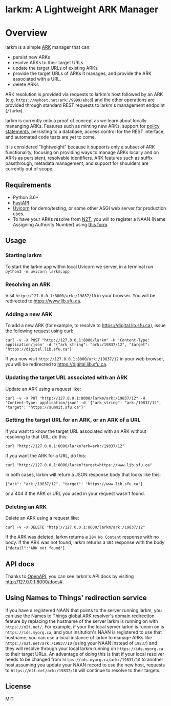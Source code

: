 # larkm: A Lightweight ARK Manager

# Overview

larkm is a simple [ARK](https://arks.org/) manager that can:

* persist new ARKs
* resolve ARKs to their target URLs
* update the target URLs of existing ARKs
* provide the target URLs of ARKs it manages, and provide the ARK associated with a URL.
* delete ARKs

ARK resolution is provided via requests to larkm's host followed by an ARK (e.g. `https://myhost.net/ark:/9999/abcd`) and the other operations are provided through standard REST requests to larkm's management endpoint (`/larkm`).

larkm is currently only a proof of concept as we learn about locally mananging ARKs. Features such as minting new ARKs, support for [policy statements](https://arks.org/about/best-practices/), persisting to a database, access control for the REST interface, and automated code tests are yet to come.

It is considered "lightweight" because it supports only a subset of ARK functionality, focusing on providing ways to manage ARKs locally and on ARKs as persistent, resolvable identifiers. ARK features such as suffix passthrough, metadata management, and support for shoulders are currently out of scope.

## Requirements

* Python 3.6+
* [FastAPI](https://fastapi.tiangolo.com/)
* [Uvicorn](https://www.uvicorn.org/) for demo/testing, or some other ASGI web server for production uses.
* To have your ARKs resolve from [N2T](http://n2t.net/), you will to register a NAAN (Name Assigning Authority Number) using [this form](https://goo.gl/forms/bmckLSPpbzpZ5dix1).

## Usage

### Starting larkm

To start the larkm app within local Uvicorn we server, in a terminal run `python3 -m uvicorn larkm:app`

### Resolving an ARK

Visit `http://127.0.0.1:8000/ark:/19837/10` in your browser. You will be redirected to https://www.lib.sfu.ca.

### Adding a new ARK

To add a new ARK (for example, to resolve to https://digital.lib.sfu.ca), issue the following request using curl:

`curl -v -X POST "http://127.0.0.1:8000/larkm" -H 'Content-Type: application/json' -d '{"ark_string": "ark:/19837/12", "target": "https://digital.lib.sfu.ca"}'`

If you now visit `http://127.0.0.1:8000/ark:/19837/12` in your web browser, you will be redirected to https://digital.lib.sfu.ca.

### Updating the target URL associated with an ARK

Update an ARK using a request like:

`curl -v -X PUT "http://127.0.0.1:8000/larkm/ark:/19837/12" -H 'Content-Type: application/json' -d '{"ark_string": "ark:/19837/12", "target": "https://summit.sfu.ca"}'`

### Getting the target URL for an ARK, or an ARK of a URL

If you want to know the target URL associated with an ARK without resolving to that URL, do this:

`curl "http://127.0.0.1:8000/larkm?ark=ark:/19837/12"`

If you want the ARK for a URL, do this:

`curl "http://127.0.0.1:8000/larkm?target=https://www.lib.sfu.ca"`

In both cases, larkm will return a JSON response body that looks like this:

`{"ark": "ark:/19837/12", "target": "https://www.lib.sfu.ca"}`

or a 404 if the ARK or URL you used in your request wasn't found.

### Deleting an ARK

Delete an ARK using a request like:

`curl -v -X DELETE "http://127.0.0.1:8000/larkm/ark:/19837/12"`

If the ARK was deleted, larkm returns a `204 No Content` response with no body. If the ARK was not found, larkm returns a `404` response with the body `{"detail":"ARK not found"}`.

## API docs

Thanks to [OpenAPI](https://github.com/OAI/OpenAPI-Specification), you can see larkm's API docs by visiting http://127.0.0.1:8000/docs#.

## Using Names to Things' redirection service

If you have a registered NAAN that points to the server running larkm, you can use the Names to Things global ARK resolver's domain redirection feature by replacing the hostname of the server larkm is running on with `https://n2t.net/`. For example, if your the local server larkm is runnin on is `https://ids.myorg.ca`, and your insitution's NAAN is registered to use that hostname, you can use a local instance of larkm to manage ARKs like `https://n2t.net/ark:/19837/10` (using your NAAN instead of `19837`) and they will resolve through your local larkm running on `https://ids.myorg.ca` to their target URLs. An advantage of doing this is that if your local resolver needs to be changed from `https://ids.myorg.ca/ark:/19837/10` to another host,assuming you update your NAAN record to use the new host, requests to `https://n2t.net/ark:/19837/10` will continue to resolve to their targets.

## License

MIT